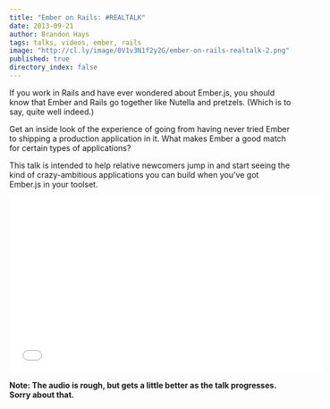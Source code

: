 ```yaml
---
title: "Ember on Rails: #REALTALK"
date: 2013-09-21
author: Brandon Hays
tags: talks, videos, ember, rails
image: "http://cl.ly/image/0V1v3N1f2y2G/ember-on-rails-realtalk-2.png"
published: true
directory_index: false
---
```


If you work in Rails and have ever wondered about Ember.js, you should know that Ember and Rails go together like Nutella and pretzels. (Which is to say, quite well indeed.)

Get an inside look of the experience of going from having never tried Ember to shipping a production application in it. What makes Ember a good match for certain types of applications?

This talk is intended to help relative newcomers jump in and start seeing the kind of crazy-ambitious applications you can build when you've got Ember.js in your toolset.

<iframe width="560" height="315" src="//www.youtube.com/embed/PdqbG71Dr84" frameborder="0" allowfullscreen></iframe>

**Note: The audio is rough, but gets a little better as the talk progresses. Sorry about that.**
